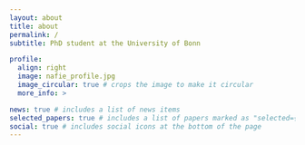 ```yaml
---
layout: about
title: about
permalink: /
subtitle: PhD student at the University of Bonn

profile:
  align: right
  image: nafie_profile.jpg
  image_circular: true # crops the image to make it circular
  more_info: >

news: true # includes a list of news items
selected_papers: true # includes a list of papers marked as "selected={true}"
social: true # includes social icons at the bottom of the page
---
```


